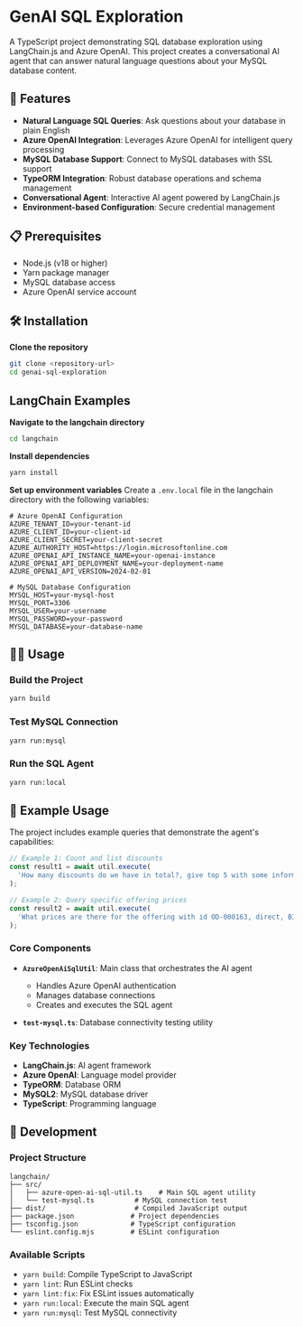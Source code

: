 # GenAI SQL Exploration

A TypeScript project demonstrating SQL database exploration using LangChain.js and Azure OpenAI. 
This project creates a conversational AI agent that can answer natural language questions about your MySQL database content.

## 🚀 Features

- **Natural Language SQL Queries**: Ask questions about your database in plain English
- **Azure OpenAI Integration**: Leverages Azure OpenAI for intelligent query processing
- **MySQL Database Support**: Connect to MySQL databases with SSL support
- **TypeORM Integration**: Robust database operations and schema management
- **Conversational Agent**: Interactive AI agent powered by LangChain.js
- **Environment-based Configuration**: Secure credential management

## 📋 Prerequisites

- Node.js (v18 or higher)
- Yarn package manager
- MySQL database access
- Azure OpenAI service account

## 🛠️ Installation

**Clone the repository**
   ```bash
   git clone <repository-url>
   cd genai-sql-exploration
   ```

## LangChain Examples
**Navigate to the langchain directory**
   ```bash
   cd langchain
   ```

**Install dependencies**
   ```bash
   yarn install
   ```

**Set up environment variables**
   Create a `.env.local` file in the langchain directory with the following variables:
   ```env
   # Azure OpenAI Configuration
   AZURE_TENANT_ID=your-tenant-id
   AZURE_CLIENT_ID=your-client-id
   AZURE_CLIENT_SECRET=your-client-secret
   AZURE_AUTHORITY_HOST=https://login.microsoftonline.com
   AZURE_OPENAI_API_INSTANCE_NAME=your-openai-instance
   AZURE_OPENAI_API_DEPLOYMENT_NAME=your-deployment-name
   AZURE_OPENAI_API_VERSION=2024-02-01

   # MySQL Database Configuration
   MYSQL_HOST=your-mysql-host
   MYSQL_PORT=3306
   MYSQL_USER=your-username
   MYSQL_PASSWORD=your-password
   MYSQL_DATABASE=your-database-name
   ```

## 🏃‍♂️ Usage

### Build the Project
```bash
yarn build
```

### Test MySQL Connection
```bash
yarn run:mysql
```

### Run the SQL Agent
```bash
yarn run:local
```

## 📝 Example Usage

The project includes example queries that demonstrate the agent's capabilities:

```typescript
// Example 1: Count and list discounts
const result1 = await util.execute(
  'How many discounts do we have in total?, give top 5 with some information'
);

// Example 2: Query specific offering prices
const result2 = await util.execute(
  'What prices are there for the offering with id OD-000163, direct, BIC;'
);
```

### Core Components

- **`AzureOpenAiSqlUtil`**: Main class that orchestrates the AI agent
  - Handles Azure OpenAI authentication
  - Manages database connections
  - Creates and executes the SQL agent

- **`test-mysql.ts`**: Database connectivity testing utility

### Key Technologies

- **LangChain.js**: AI agent framework
- **Azure OpenAI**: Language model provider
- **TypeORM**: Database ORM
- **MySQL2**: MySQL database driver
- **TypeScript**: Programming language

## 🔧 Development

### Project Structure
```
langchain/
├── src/
│   ├── azure-open-ai-sql-util.ts    # Main SQL agent utility
│   └── test-mysql.ts          # MySQL connection test
├── dist/                      # Compiled JavaScript output
├── package.json              # Project dependencies
├── tsconfig.json             # TypeScript configuration
└── eslint.config.mjs         # ESLint configuration
```

### Available Scripts

- `yarn build`: Compile TypeScript to JavaScript
- `yarn lint`: Run ESLint checks
- `yarn lint:fix`: Fix ESLint issues automatically
- `yarn run:local`: Execute the main SQL agent
- `yarn run:mysql`: Test MySQL connectivity




